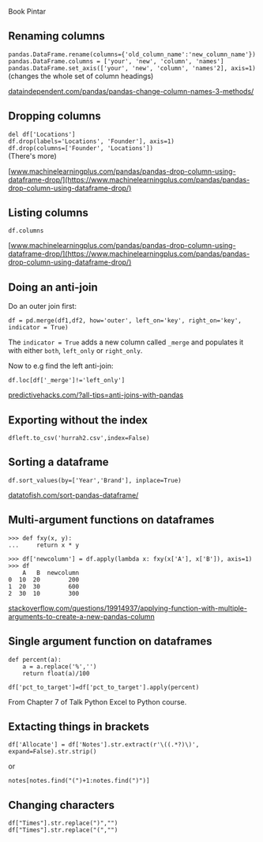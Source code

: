  Book Pintar

## Renaming columns
`pandas.DataFrame.rename(columns={'old_column_name':'new_column_name'})`  
`pandas.DataFrame.columns = ['your', 'new', 'column', 'names']`  
`pandas.DataFrame.set_axis(['your', 'new', 'column', 'names'2], axis=1)`  
(changes the whole set of column headings)

[dataindependent.com/pandas/pandas-change-column-names-3-methods/](https://dataindependent.com/pandas/pandas-change-column-names-3-methods/)

## Dropping columns 
`del df['Locations']`  
`df.drop(labels='Locations', 'Founder'], axis=1)`  
`df.drop(columns=['Founder', 'Locations'])`  
(There's more)

[www.machinelearningplus.com/pandas/pandas-drop-column-using-dataframe-drop/](https://www.machinelearningplus.com/pandas/pandas-drop-column-using-dataframe-drop/)

## Listing columns

`df.columns`


[www.machinelearningplus.com/pandas/pandas-drop-column-using-dataframe-drop/](https://www.machinelearningplus.com/pandas/pandas-drop-column-using-dataframe-drop/)

## Doing an anti-join
Do an outer join first:

`df = pd.merge(df1,df2, how='outer', left_on='key', right_on='key', indicator = True)`

The `indicator = True` adds a new column called `_merge` and populates it with either  `both`, `left_only` or `right_only`.

Now to e.g find the left anti-join:

`df.loc[df['_merge']!='left_only']`

[predictivehacks.com/?all-tips=anti-joins-with-pandas](https://predictivehacks.com/?all-tips=anti-joins-with-pandas)

## Exporting without the index
`dfleft.to_csv('hurrah2.csv',index=False)`

## Sorting a dataframe
`df.sort_values(by=['Year','Brand'], inplace=True)`

[datatofish.com/sort-pandas-dataframe/](https://datatofish.com/sort-pandas-dataframe/)

## Multi-argument functions on dataframes
```
>>> def fxy(x, y):
...     return x * y

>>> df['newcolumn'] = df.apply(lambda x: fxy(x['A'], x['B']), axis=1)
>>> df
    A   B  newcolumn
0  10  20        200
1  20  30        600
2  30  10        300
```
[stackoverflow.com/questions/19914937/applying-function-with-multiple-arguments-to-create-a-new-pandas-column](https://stackoverflow.com/questions/19914937/applying-function-with-multiple-arguments-to-create-a-new-pandas-column)

## Single argument function on dataframes
```
def percent(a):
    a = a.replace('%','')
    return float(a)/100
    
df['pct_to_target']=df['pct_to_target'].apply(percent)
```

From Chapter 7 of Talk Python Excel to Python course.

## Extacting things in brackets
```
df['Allocate'] = df['Notes'].str.extract(r'\((.*?)\)', expand=False).str.strip()
```

or

```
notes[notes.find("(")+1:notes.find(")")]
```

## Changing characters
```
df["Times"].str.replace(")","")
df["Times"].str.replace("(","")
```
